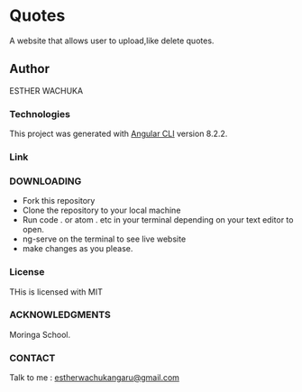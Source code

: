 # Quotes
A website that allows user to upload,like delete quotes.

## Author
ESTHER WACHUKA

### Technologies

This project was generated with [Angular CLI](https://github.com/angular/angular-cli) version 8.2.2.

### Link

### DOWNLOADING

* Fork this repository
* Clone the repository to your local machine
* Run code . or atom . etc  in your terminal depending on your text editor to open.
* ng-serve on the terminal to see live website
* make changes as you please.

### License
THis is licensed with MIT

### ACKNOWLEDGMENTS
 Moringa School.
 
 
### CONTACT

Talk to me : estherwachukangaru@gmail.com
